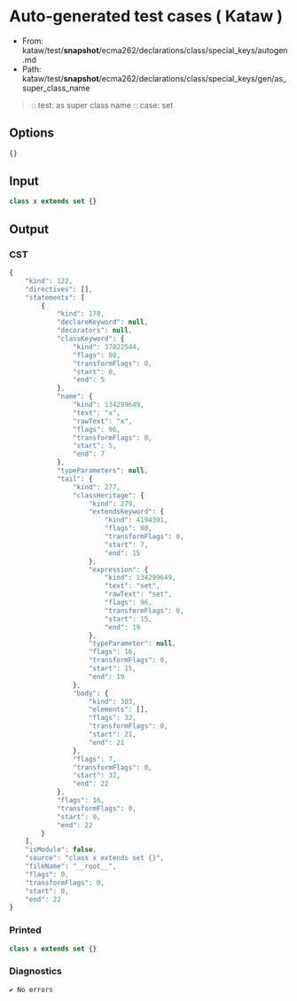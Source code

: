 # Auto-generated test cases ( Kataw )
- From: kataw/test/__snapshot__/ecma262/declarations/class/special_keys/autogen.md
- Path: kataw/test/__snapshot__/ecma262/declarations/class/special_keys/gen/as_super_class_name
> :: test: as super class name
> :: case: set
## Options

`````js
{}
`````
## Input

`````js
class x extends set {}
`````
## Output

### CST

```javascript
{
    "kind": 122,
    "directives": [],
    "statements": [
        {
            "kind": 178,
            "declareKeyword": null,
            "decorators": null,
            "classKeyword": {
                "kind": 37822544,
                "flags": 80,
                "transformFlags": 0,
                "start": 0,
                "end": 5
            },
            "name": {
                "kind": 134299649,
                "text": "x",
                "rawText": "x",
                "flags": 96,
                "transformFlags": 0,
                "start": 5,
                "end": 7
            },
            "typeParameters": null,
            "tail": {
                "kind": 277,
                "classHeritage": {
                    "kind": 279,
                    "extendsKeyword": {
                        "kind": 4194391,
                        "flags": 80,
                        "transformFlags": 0,
                        "start": 7,
                        "end": 15
                    },
                    "expression": {
                        "kind": 134299649,
                        "text": "set",
                        "rawText": "set",
                        "flags": 96,
                        "transformFlags": 0,
                        "start": 15,
                        "end": 19
                    },
                    "typeParameter": null,
                    "flags": 16,
                    "transformFlags": 0,
                    "start": 15,
                    "end": 19
                },
                "body": {
                    "kind": 303,
                    "elements": [],
                    "flags": 32,
                    "transformFlags": 0,
                    "start": 21,
                    "end": 21
                },
                "flags": 7,
                "transformFlags": 0,
                "start": 32,
                "end": 22
            },
            "flags": 16,
            "transformFlags": 0,
            "start": 0,
            "end": 22
        }
    ],
    "isModule": false,
    "source": "class x extends set {}",
    "fileName": "__root__",
    "flags": 0,
    "transformFlags": 0,
    "start": 0,
    "end": 22
}
```

### Printed

```javascript
class x extends set {}
```

### Diagnostics

```javascript
✔ No errors
```

